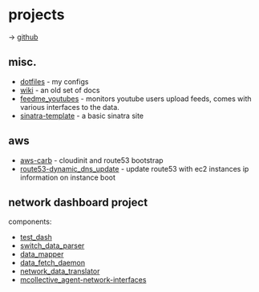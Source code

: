 # projects

-> [github](http://github.com/roobert/)

## misc.

* [dotfiles](http://github.com/roobert/dotfiles) - my configs
* [wiki](http://github.com/roobert/wiki) - an old set of docs
* [feedme_youtubes](http://github.com/roobert/feedme_youtubes) - monitors youtube users upload feeds, comes with various interfaces to the data.
* [sinatra-template](http://github.com/roobert/sinatra-template) - a basic sinatra site

## aws

* [aws-carb](http://github.com/roobert/aws-carb) - cloudinit and route53 bootstrap
* [route53-dynamic_dns_update](http://github.com/roobert/route53-dynamic_dns_update) - update route53 with ec2 instances ip information on instance boot

## network dashboard project

components:

* [test_dash](http://github.com/roobert/test_dash)
* [switch_data_parser](http://github.com/roobert/switch_data_parser)
* [data_mapper](http://github.com/roobert/data_mapper)
* [data_fetch_daemon](http://github.com/roobert/data_fetch_daemon)
* [network_data_translator](http://github.com/roobert/network_data_translator)
* [mcollective_agent-network-interfaces](http://github.com/roobert/mcollective_agent-network-interfaces)

